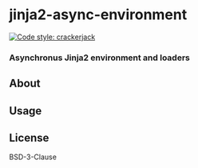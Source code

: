 # jinja2-async-environment

[![Code style: crackerjack](https://img.shields.io/badge/code%20style-crackerjack-000042)](https://github.com/lesleslie/crackerjack)

### Asynchronus Jinja2 environment and loaders

## About

## Usage

## License

BSD-3-Clause
